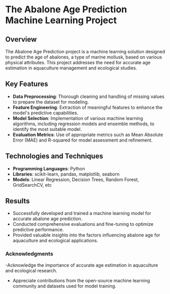 # The Abalone Age Prediction Machine Learning Project
## Overview
The Abalone Age Prediction project is a machine learning solution designed to predict the age of abalones, a type of marine mollusk, based on various physical attributes. This project addresses the need for accurate age estimation in aquaculture management and ecological studies.

## Key Features
- **Data Preprocessing**: Thorough cleaning and handling of missing values to prepare the dataset for modeling.
- **Feature Engineering**: Extraction of meaningful features to enhance the model's predictive capabilities.
- **Model Selection**: Implementation of various machine learning algorithms, including regression models and ensemble methods, to identify the most suitable model.
- **Evaluation Metrics**: Use of appropriate metrics such as Mean Absolute Error (MAE) and R-squared for model assessment and refinement.

## Technologies and Techniques
- **Programming Languages**: Python
- **Libraries**: scikit-learn, pandas, matplotlib, seaborn
- **Models**: Linear Regression, Decision Trees, Random Forest, GridSearchCV, etc

## Results
- Successfully developed and trained a machine learning model for accurate abalone age prediction.
- Conducted comprehensive evaluations and fine-tuning to optimize predictive performance.
- Provided valuable insights into the factors influencing abalone age for aquaculture and ecological applications.

### Acknowledgments
-Acknowledge the importance of accurate age estimation in aquaculture and ecological research.
- Appreciate contributions from the open-source machine learning community and datasets used for model training.
